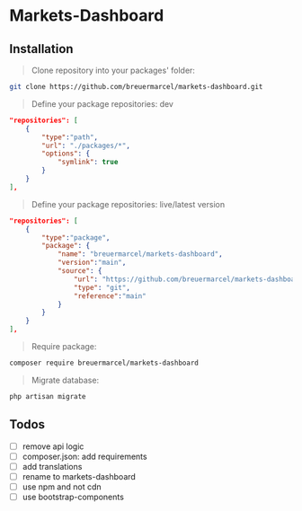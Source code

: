 # Markets-Dashboard
## Installation
> Clone repository into your packages' folder:
```bash
git clone https://github.com/breuermarcel/markets-dashboard.git
```

> Define your package repositories: dev
```json
"repositories": [
    {
        "type":"path",
        "url": "./packages/*",
        "options": {
            "symlink": true
        }
    }
],
```

> Define your package repositories: live/latest version
```json
"repositories": [
    {
        "type":"package",
        "package": {
            "name": "breuermarcel/markets-dashboard",
            "version":"main",
            "source": {
                "url": "https://github.com/breuermarcel/markets-dashboard.git",
                "type": "git",
                "reference":"main"
            }
        }
    }
],
```

> Require package:
```bash
composer require breuermarcel/markets-dashboard
```

> Migrate database:
```bash
php artisan migrate
```

## Todos 
- [ ] remove api logic
- [ ] composer.json: add requirements 
- [ ] add translations
- [ ] rename to markets-dashboard
- [ ] use npm and not cdn
- [ ] use bootstrap-components
